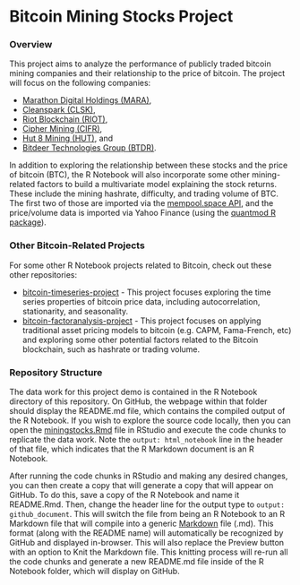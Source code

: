 # Bitcoin Mining Stocks Project

### Overview

This project aims to analyze the performance of publicly traded bitcoin mining companies and their relationship to the price of bitcoin. The project will focus on the following companies: 

* [Marathon Digital Holdings (MARA)](https://www.mara.com/),
* [Cleanspark (CLSK)](https://www.cleanspark.com/),
* [Riot Blockchain (RIOT)](https://www.riotplatforms.com/),
* [Cipher Mining (CIFR)](https://www.ciphermining.com/),
* [Hut 8 Mining (HUT)](https://hut8.com/), and
* [Bitdeer Technologies Group (BTDR)](https://www.bitdeer.com/).

In addition to exploring the relationship between these stocks and the price of bitcoin (BTC), the R Notebook will also incorporate some other mining-related factors to build a multivariate model explaining the stock returns. These include the mining hashrate, difficulty, and trading volume of BTC. The first two of those are imported via the [mempool.space API](https://mempool.space/docs/api/rest), and the price/volume data is imported via Yahoo Finance (using the [quantmod R package](https://cran.r-project.org/package=quantmod)).

### Other Bitcoin-Related Projects

For some other R Notebook projects related to Bitcoin, check out these other repositories:

* [bitcoin-timeseries-project](https://github.com/tim-dombrowski/bitcoin-timeseries-project) - This project focuses exploring the time series properties of bitcoin price data, including autocorrelation, stationarity, and seasonality.
* [bitcoin-factoranalysis-project](https://github.com/tim-dombrowski/bitcoin-factoranalysis-project) - This project focuses on applying traditional asset pricing models to bitcoin (e.g. CAPM, Fama-French, etc) and exploring some other potential factors related to the Bitcoin blockchain, such as hashrate or trading volume.

### Repository Structure

The data work for this project demo is contained in the R Notebook directory of this repository. On GitHub, the webpage within that folder should display the README.md file, which contains the compiled output of the R Notebook. If you wish to explore the source code locally, then you can open the [miningstocks.Rmd](https://github.com/tim-dombrowski/bitcoin-miningstocks-project/blob/main/R%20Notebook/miningstocks.Rmd) file in RStudio and execute the code chunks to replicate the data work. Note the `output: html_notebook` line in the header of that file, which indicates that the R Markdown document is an R Notebook. 

After running the code chunks in RStudio and making any desired changes, you can then create a copy that will generate a copy that will appear on GitHub. To do this, save a copy of the R Notebook and name it README.Rmd. Then, change the header line for the output type to `output: github_document`. This will switch the file from being an R Notebook to an R Markdown file that will compile into a generic [Markdown](https://www.markdownguide.org/) file (.md). This format (along with the README name) will automatically be recognized by GitHub and displayed in-browser. This will also replace the Preview button with an option to Knit the Markdown file. This knitting process will re-run all the code chunks and generate a new README.md file inside of the R Notebook folder, which will display on GitHub.
